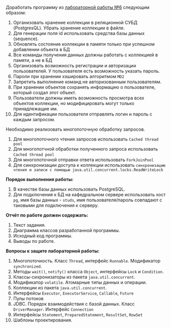 Доработать программу из  [лабораторной работы №6](https://se.ifmo.ru/courses/programming#lab6)  следующим образом:

1.  Организовать хранение коллекции в реляционной СУБД (PostgresQL). Убрать хранение коллекции в файле.
2.  Для генерации поля id использовать средства базы данных (sequence).
3.  Обновлять состояние коллекции в памяти только при успешном добавлении объекта в БД
4.  Все команды получения данных должны работать с коллекцией в памяти, а не в БД
5.  Организовать возможность регистрации и авторизации пользователей. У пользователя есть возможность указать пароль.
6.  Пароли при хранении хэшировать алгоритмом  `MD2`
7.  Запретить выполнение команд не авторизованным пользователям.
8.  При хранении объектов сохранять информацию о пользователе, который создал этот объект.
9.  Пользователи должны иметь возможность просмотра всех объектов коллекции, но модифицировать могут только принадлежащие им.
10.  Для идентификации пользователя отправлять логин и пароль с каждым запросом.

Необходимо реализовать многопоточную обработку запросов.

1.  Для многопоточного чтения запросов использовать  `Cached thread pool`
2.  Для многопотчной обработки полученного запроса использовать  `Cached thread pool`
3.  Для многопоточной отправки ответа использовать  `ForkJoinPool`
4.  Для синхронизации доступа к коллекции использовать  `синхронизацию чтения и записи с помощью java.util.concurrent.locks.ReadWriteLock`

**Порядок выполнения работы:**

1.  В качестве базы данных использовать PostgreSQL.
2.  Для подключения к БД на кафедральном сервере использовать хост  `pg`, имя базы данных -  `studs`, имя пользователя/пароль совпадают с таковыми для подключения к серверу.

**Отчёт по работе должен содержать:**

1.  Текст задания.
2.  Диаграмма классов разработанной программы.
3.  Исходный код программы.
4.  Выводы по работе.

**Вопросы к защите лабораторной работы:**

1.  Многопоточность. Класс  `Thread`, интерфейс  `Runnable`. Модификатор  `synchronized`.
2.  Методы `wait()`,  `notify()`  класса  `Object`, интерфейсы  `Lock` и  `Condition`.
3.  Классы-сихронизаторы из пакета  `java.util.concurrent`.
4.  Модификатор  `volatile`. Атомарные типы данных и операции.
5.  Коллекции из пакета  `java.util.concurrent`.
6.  Интерфейсы  `Executor`,  `ExecutorService`,  `Callable`,  `Future`
7.  Пулы потоков
8.  JDBC. Порядок взаимодействия с базой данных. Класс  `DriverManager`. Интерфейс  `Connection`
9.  Интерфейсы  `Statement`,  `PreparedStatement`,  `ResultSet`,  `RowSet`
10.  Шаблоны проектирования.